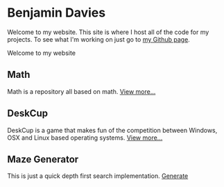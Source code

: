 # Benjamin Davies
Welcome to my website. This site is where I host all of the code for my projects. To see what I'm working on just go to [my Github page](https://github.com/Benjamin-Davies/).

Welcome to my website

## Math
Math is a repository all based on math.
[View more...](https://benjamin-davies.github.io/math/)

## DeskCup
DeskCup is a game that makes fun of the competition between Windows, OSX and Linux based operating systems.
[View more...](https://benjamin-davies.github.io/desk-cup)

## Maze Generator
This is just a quick depth first search implementation.
[Generate](https://benjamin-davies.github.io/maze-generator/)
